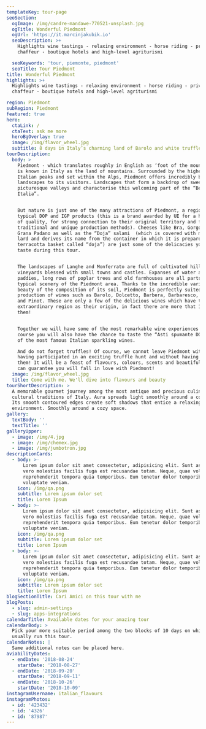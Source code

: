 ```yaml
---
templateKey: tour-page
seoSection:
  ogImage: /img/candre-mandawe-770521-unsplash.jpg
  ogTitle: Wonderful Piedmont
  ogUrl: 'https://it.marcinjakubik.io'
  seoDescription: >+
    Highlights wine tastings - relaxing environment - horse riding - private
    chaffeur - boutique hotels and high-level agriturismi

  seoKeywords: 'tour, piemonte, piedmont'
  seoTitle: Tour Piedmont
title: Wonderful Piedmont
highlights: >+
  Highlights wine tastings - relaxing environment - horse riding - private
  chaffeur - boutique hotels and high-level agriturismi

region: Piedmont
subRegion: Piedmont
featured: true
hero:
  ctaLink: /
  ctaText: ask me more
  heroBgOverlay: true
  image: /img/flavor_wheel.jpg
  subtitle: 8 days in Italy’s charming land of Barolo and white truffles
tourDescription:
  body: >
    Piedmont - which translates roughly in English as ‘foot of the mountain’ -
    is known in Italy as the land of mountains. Surrounded by the highest
    Italian peaks and set within the Alps, Piedmont offers incredibly beautiful
    landscapes to its visitors. Landscapes that form a backdrop of sweeping,
    picturesque valleys and characterise this welcoming part of the “Bella
    Italia”.


    But nature is just one of the many attractions of Piedmont, a region rich in
    typical DOP and IGP products (this is a brand awarded by UE for a high level
    of quality, for strong connection to their original territory and for
    traditional and unique production methods). Cheeses like Bra, Gorgonzola and
    Grana Padano as well as the “Doja” salami  (which is covered with melted
    lard and derives its name from the container in which it is prepared, a
    terracotta basket called “doja”) are just some of the delicacies you will
    taste during this tour.


    The landscapes of Langhe and Monferrato are full of cultivated hills and
    vineyards blessed with small towns and castles. Expanses of water and rice
    paddies, long rows of poplar trees and old farmhouses are all parts of the
    typical scenery of the Piedmont area. Thanks to the incredible variety and
    beauty of the composition of its soil, Piedmont is perfectly suited for the
    production of wines such as Barolo, Dolcetto, Barbera, Barbaresco, Moscato
    and Pinot. These are only a few of the delicious wines which have this
    extraordinary region as their origin, in fact there are more that 100 of
    them! 


    Together we will have some of the most remarkable wine experiences and of
    course you will also have the chance to taste the “Asti spumante DOCG”, one
    of the most famous Italian sparkling wines.

    And do not forget truffles! Of course, we cannot leave Piedmont without
    having participated in an exciting truffle hunt and without having tasted
    them! It will be a feast of flavours, colours, scents and beautiful views. I
    can guarantee you will fall in love with Piedmont!
  image: /img/flavor_wheel.jpg
  title: Come with me. We'll dive into flavours and beauty
tourShortDescription: >
  A memorable gourmet journey among the most antique and precious culinary and
  cultural traditions of Italy. Aura spreads light smoothly around a cozy space.
  Its smooth contoured edges create soft shadows that entice a relaxing
  environment. Smoothly around a cozy space.
gallery:
  textBody: ''
  textTitle: ''
galleryUpper:
  - image: /img/4.jpg
  - image: /img/chemex.jpg
  - image: /img/jumbotron.jpg
descriptionCards:
  - body: >-
      Lorem ipsum dolor sit amet consectetur, adipisicing elit. Sunt asperiores,
      vero molestias facilis fuga est recusandae totam. Neque, quae voluptatibus
      reprehenderit tempora quia temporibus. Eum tenetur dolor temporibus
      voluptate veniam.
    icon: /img/qa.png
    subtitle: Lorem ipsum dolor set
    title: Lorem Ipsum
  - body: >-
      Lorem ipsum dolor sit amet consectetur, adipisicing elit. Sunt asperiores,
      vero molestias facilis fuga est recusandae totam. Neque, quae voluptatibus
      reprehenderit tempora quia temporibus. Eum tenetur dolor temporibus
      voluptate veniam.
    icon: /img/qa.png
    subtitle: Lorem ipsum dolor set
    title: Lorem Ipsum
  - body: >-
      Lorem ipsum dolor sit amet consectetur, adipisicing elit. Sunt asperiores,
      vero molestias facilis fuga est recusandae totam. Neque, quae voluptatibus
      reprehenderit tempora quia temporibus. Eum tenetur dolor temporibus
      voluptate veniam.
    icon: /img/qa.png
    subtitle: Lorem ipsum dolor set
    title: Lorem Ipsum
blogSectionTitle: Cari Amici on this tour with me
blogPosts:
  - slug: admin-settings
  - slug: apps-integrations
calendarTitle: Available dates for your amazing tour
calendarBody: >
  Pick your more suitable period among the two blocks of 10 days on which I
  usually run this tour.
calendarNotes: |
  Same additional notes can be placed here.
aviabilityDates:
  - endDate: '2018-08-24'
    startDate: '2018-08-27'
  - endDate: '2018-09-20'
    startDate: '2018-09-11'
  - endDate: '2018-10-26'
    startDate: '2018-10-09'
instagramUsername: italian_flavours
instagramPhotos:
  - id: '423432'
  - id: '4326'
  - id: '87987'
---
```


